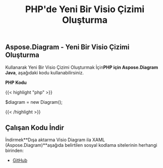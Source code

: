 ﻿---
title: PHP'de Yeni Bir Visio Çizimi Oluşturma
type: docs
weight: 10
url: /tr/java/creating-a-new-visio-drawing-in-php/
---
## **Aspose.Diagram - Yeni Bir Visio Çizimi Oluşturma**
 Kullanarak Yeni Bir Visio Çizimi Oluşturmak İçin**PHP için Aspose.Diagram Java**, aşağıdaki kodu kullanabilirsiniz.

**PHP Kodu**

{{< highlight "php" >}}

 $diagram = new Diagram();

{{< /highlight >}}
## **Çalışan Kodu İndir**
 İndirmek**Dışa aktarma Visio Diagram ila XAML (Aspose.Diagram)**aşağıda belirtilen sosyal kodlama sitelerinin herhangi birinden:

- [GitHub](https://github.com/asposediagram/Aspose.Diagram-for-Java/blob/master/Plugins/Aspose_Diagram_Java_for_PHP/src/aspose/diagram/LoadingSavingandConverting/CreatingaNewVisioDrawing.php)
